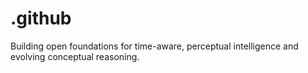 # .github
Building open foundations for time-aware, perceptual intelligence and evolving conceptual reasoning.
